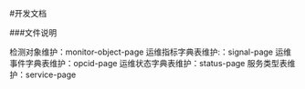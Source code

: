 #开发文档

###文件说明

检测对象维护：monitor-object-page
运维指标字典表维护:：signal-page
运维事件字典表维护：opcid-page
运维状态字典表维护：status-page
服务类型表维护：service-page

